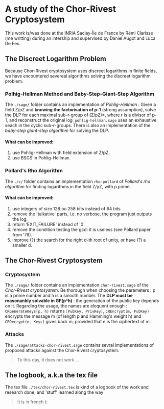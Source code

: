 # A study of the Chor-Rivest Cryptosystem

This work is/was done at the INRIA Saclay-Île de France by Rémi Clarisse (me writting) during an
intership and supervised by Daniel Augot and Luca De Feo.

## The Discreet Logarithm Problem
Because Chor-Rivest cryptosystem uses discreet logarithms in finite fields, we have 
encountered severeal algorithms solving the discreet logarithm problem.
### Polhig-Hellman Method and Baby-Step-Giant-Step Algorithm
The `./sage/` folder contains an implementation of *Pohlig-Hellman* : Given a field Z/pZ 
and **knowing the factorisation of p-1** (strong assumption), solve the DLP for each maximal sub-r-group of 
(Z/pZ)\*, where r is a divisor of p-1, and reconstruct the original log. `pohlig-hellman.sage` uses 
an exhaustive seach in the cyclic sub-r-groups. There is also an implementation of the
*baby-step giant-step algorithm* for solving the DLP.
#### What can be improved:
1. use Pohlig-Hellman with field extension of Z/pZ.
2. use BSGS in Pohlig-Hellman.
### Pollard's Rho Algorithm
The `./c/` folder contains an implementation `rho-pollard` of *Pollard's rho algorithm* 
for finding logarithms in the field Z/pZ, with p prime.
#### What can be improved:
1. use integers of size 128 ou 258 bits instead of 64 bits.
2. remove the 'talkative' parts, i.e. no verbose, the program just outputs the log.
3. return 'EXIT_FAILURE' instead of '0'.
4. remove the condition testing the gcd: it is useless (see Pollard paper from '78).
5. improve (?) the search for the right d-th root of unity, or have (?) a smaller d.

## The Chor-Rivest Cryptosystem
### Cryptosystem
The `./sage/` folder contains an implementation `chor-rivest.sage` of the *Chor-Rivest cryptosystem*.
Be thorough when choosing the parameters : p is a prime number and h is a smooth number.
The **DLP must be reasonanbly solvable in GF(p^h)** : the generation of the public key depends on it.
Regarding the usage, the names are eloquent enough : `CRGenerateKeys(p, h)` returns `[PubKey, PrivKey]`,
`CREncrypt(m, PubKey)` encrypts the message m (of length p and Hamming's weight h) and
`CRDecrypt(e, Keys)` gives back m, provided that e is the ciphertext of m.
### Attacks
The `./sage/attacks-chor-rivest.sage` contains sevral implementations of proposed attacks against the Chor-Rivest
cryptosystem. 
> To this day, it does not work ...

## The logbook, a.k.a the tex file
The tex file `./tex/chor-rivest.tex` is kind of a logbook of the work and research done, and 'stuff' learned
along the way
> It is in french (:
